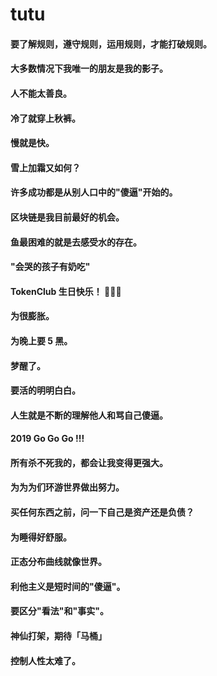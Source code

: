 # tutu
#### 要了解规则，遵守规则，运用规则，才能打破规则。
#### 大多数情况下我唯一的朋友是我的影子。
#### 人不能太善良。
#### 冷了就穿上秋裤。
#### 慢就是快。
#### 雪上加霜又如何？
#### 许多成功都是从别人口中的"傻逼"开始的。
#### 区块链是我目前最好的机会。
#### 鱼最困难的就是去感受水的存在。
#### "会哭的孩子有奶吃"
#### TokenClub 生日快乐！ 🎂🎂🎂
#### 为很膨胀。
#### 为晚上要 5 黑。
#### 梦醒了。
#### 要活的明明白白。
#### 人生就是不断的理解他人和骂自己傻逼。
#### 2019 Go Go Go !!!
#### 所有杀不死我的，都会让我变得更强大。
#### 为为为们环游世界做出努力。
#### 买任何东西之前，问一下自己是资产还是负债？
#### 为睡得好舒服。
#### 正态分布曲线就像世界。
#### 利他主义是短时间的"傻逼"。
#### 要区分"看法"和"事实"。
#### 神仙打架，期待「马桶」
#### 控制人性太难了。